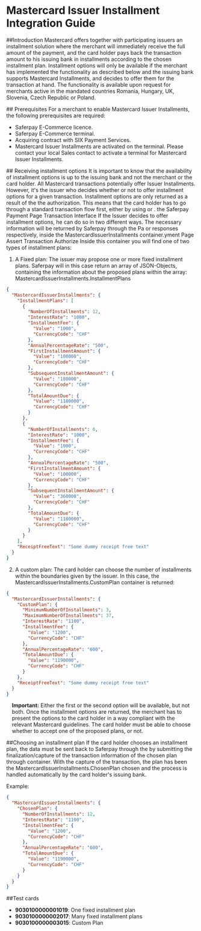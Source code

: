 # Mastercard Issuer Installment Integration Guide

##<a name="mcii-intro"></a>Introduction
Mastercard offers together with participating issuers an installment solution where the merchant will immediately receive the full amount of the payment, and the card holder pays back the transaction amount to his issuing bank in installments according to the chosen installment plan.
Installment options will only be available if the merchant has implemented the functionality as described below and the issuing bank supports Mastercard Installments, and decides to offer them for the transaction at hand. 
The functionality is available upon request for merchants active in the mandated countries Romania, Hungary, UK, Slovenia, Czech Republic or Poland.

##<a name="mcii-req"></a> Prerequisites
For a merchant to enable Mastercard Issuer Installments, the following prerequisites are required:
+ Saferpay E-Commerce licence. 
+ Saferpay E-Commerce terminal. 
+ Acquiring contract with SIX Payment Services. 
+ Mastercard Issuer Installments are activated on the terminal.
Please contact your local Sales contact to activate a terminal for Mastercard Issuer Installments. 

##<a name="mcii-opt"></a> Receiving installment options
It is important to know that the availability of installment options is up to the issuing bank and not the merchant or the card holder. All Mastercard transactions potentially offer Issuer Installments. However, it's the issuer who decides whether or not to offer installment options for a given transaction.
Installment options are only returned as a result of the the authorization. This means that the card holder has to go through a standard transaction flow first, either by using  or . the Saferpay Payment Page Transaction Interface
If the Issuer decides to offer installment options, he can do so in two different ways. The necessary information will be returned by Saferpay through the Pa or  responses respectively, inside the MastercardIssuerInstallments container.yment Page Assert Transaction Authorize
Inside this container you will find one of two types of installment plans:

1. A Fixed plan: The issuer may propose one or more fixed installment plans. Saferpay will in this case return an array of JSON-Objects, containing the information about the proposed plans within the  array: MastercardIssuerInstallments.InstallmentPlans

```json
{
  "MastercardIssuerInstallments": {
    "InstallmentPlans": [
      {
        "NumberOfInstallments": 12,
        "InterestRate": "1000",
        "InstallmentFee": {
          "Value": "1000",
          "CurrencyCode": "CHF"
        },
        "AnnualPercentageRate": "500",
        "FirstInstallmentAmount": {
          "Value": "100000",
          "CurrencyCode": "CHF"
        },
        "SubsequentInstallmentAmount": {
          "Value": "180000",
          "CurrencyCode": "CHF"
        },
        "TotalAmountDue": {
          "Value": "1180000",
          "CurrencyCode": "CHF"
        }
      },
      {
        "NumberOfInstallments": 6,
        "InterestRate": "1000",
        "InstallmentFee": {
          "Value": "1000",
          "CurrencyCode": "CHF"
        },
        "AnnualPercentageRate": "500",
        "FirstInstallmentAmount": {
          "Value": "100000",
          "CurrencyCode": "CHF"
        },
        "SubsequentInstallmentAmount": {
          "Value": "360000",
          "CurrencyCode": "CHF"
        },
        "TotalAmountDue": {
          "Value": "1180000",
          "CurrencyCode": "CHF"
        }
      }
    ],
    "ReceiptFreeText": "Some dummy receipt free text"
  }
}
```

2. A custom plan: The card holder can choose the number of installments within the boundaries given by the issuer. In this case, the MastercardIssuerInstallments.CustomPlan container is returned:
```json
{  
  "MastercardIssuerInstallments": {    
    "CustomPlan": {      
      "MinimumNumberOfInstallments": 3,
      "MaximumNumberOfInstallments": 37,
      "InterestRate": "1100",
      "InstallmentFee": {
        "Value": "1200",
        "CurrencyCode": "CHF"
      },
      "AnnualPercentageRate": "600",
      "TotalAmountDue": {
        "Value": "1190000",
        "CurrencyCode": "CHF"
      }
    },
    "ReceiptFreeText": "Some dummy receipt free text"  
  } 
}
```
<div class="warning" style="min-height: 75px;">
  <span class="glyphicon glyphicon-exclamation-sign" style="color: rgb(240, 169, 43);font-size: 55px;float: left;height: 75px;margin-right: 15px;margin-top: 0px;"></span>
  <p><strong>Important:</strong> Either the first or the second option will be available, but not both.
Once the installment options are returned, the merchant has to present the options to the card holder in a way compliant with the relevant Mastercard guidelines.    
The card holder must be able to choose whether to accept one of the proposed plans, or not.</p>
</div>

##<a name="mcii-plan"></a>Choosing an installment plan
If the card holder chooses an installment plan, the data must be sent back to Saferpay through the  by submitting the finalization/capture of the transaction information of the chosen plan through  container. With the capture of the transaction, the plan has been the MastercardIssuerInstallments.ChosenPlan chosen and the process is handled automatically by the card holder's issuing bank.

Example:
```json
{  
  "MastercardIssuerInstallments": {
    "ChosenPlan": {
      "NumberOfInstallments": 12,
      "InterestRate": "1100",
      "InstallmentFee": {
        "Value": "1200",
        "CurrencyCode": "CHF"
      },
      "AnnualPercentageRate": "600",
      "TotalAmountDue": {
        "Value": "1190000",
        "CurrencyCode": "CHF"
      }
    }
  }
}
```
##<a name="mcii-test"></a>Test cards

+ **9030100000001019**: One fixed installment plan
+ **9030100000002017**: Many fixed installment plans
+ **9030100000003015**: Custom Plan
